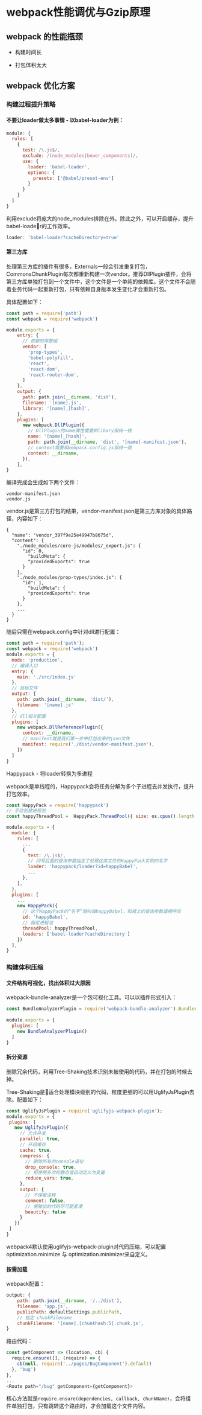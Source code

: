 # webpack性能调优与Gzip原理

## webpack 的性能瓶颈

- 构建时间长

- 打包体积太大

## webpack 优化方案

### 构建过程提升策略

#### 不要让loader做太多事情 - 以babel-loader为例：

```js
module: {
  rules: [
    {
      test: /\.js$/,
      exclude: /(node_modules|bower_components)/,
      use: {
        loader: 'babel-loader',
        options: {
          presets: ['@babel/preset-env']
        }
      }
    }
  ]
}
```

利用exclude将庞大的node_modules排除在外。除此之外，可以开启缓存，提升babel-loader的工作效率。

```js
loader: 'babel-loader?cacheDirectory=true'
```

#### 第三方库

处理第三方库的插件有很多，Externals一般会引发重复打包，CommonsChunkPlugin每次都重新构建一次vendor。推荐DllPlugin插件，会将第三方库单独打包到一个文件中，这个文件是一个单纯的依赖库。这个文件不会随着业务代码一起重新打包，只有依赖自身版本发生变化才会重新打包。

具体配置如下：

```js
const path = require('path')
const webpack = require('webpack')

module.exports = {
    entry: {
      // 依赖的库数组
      vendor: [
        'prop-types',
        'babel-polyfill',
        'react',
        'react-dom',
        'react-router-dom',
      ]
    },
    output: {
      path: path.join(__dirname, 'dist'),
      filename: '[name].js',
      library: '[name]_[hash]',
    },
    plugins: [
      new webpack.DllPlugin({
        // DllPlugin的name属性需要和libary保持一致
        name: '[name]_[hash]',
        path: path.join(__dirname, 'dist', '[name]-manifest.json'),
        // context需要和webpack.config.js保持一致
        context: __dirname,
      }),
    ],
}
```

编译完成会生成如下两个文件：

```
vendor-manifest.json
vendor.js
```

vendor.js是第三方打包的结果，vendor-manifest.json是第三方库对象的具体路径，内容如下：

```
{
  "name": "vendor_397f9e25e49947b8675d",
  "content": {
    "./node_modules/core-js/modules/_export.js": {
      "id": 0,
        "buildMeta": {
        "providedExports": true
      }
    },
    "./node_modules/prop-types/index.js": {
      "id": 1,
        "buildMeta": {
        "providedExports": true
      }
    },
    ...
  }
}
```

随后只需在webpack.config中针对dll进行配置：

```js
const path = require('path');
const webpack = require('webpack')
module.exports = {
  mode: 'production',
  // 编译入口
  entry: {
    main: './src/index.js'
  },
  // 目标文件
  output: {
    path: path.join(__dirname, 'dist/'),
    filename: '[name].js'
  },
  // dll相关配置
  plugins: [
    new webpack.DllReferencePlugin({
      context: __dirname,
      // manifest就是我们第一步中打包出来的json文件
      manifest: require('./dist/vendor-manifest.json'),
    })
  ]
}
```

Happypack - 将loader转换为多进程

webpack是单线程的，Happypack会将任务分解为多个子进程去并发执行，提升打包效率。

```js
const HappyPack = require('happypack')
// 手动创建进程池
const happyThreadPool =  HappyPack.ThreadPool({ size: os.cpus().length })

module.exports = {
  module: {
    rules: [
      ...
      {
        test: /\.js$/,
        // 问号后面的查询参数指定了处理这类文件的HappyPack实例的名字
        loader: 'happypack/loader?id=happyBabel',
        ...
      },
    ],
  },
  plugins: [
    ...
    new HappyPack({
      // 这个HappyPack的“名字”就叫做happyBabel，和楼上的查询参数遥相呼应
      id: 'happyBabel',
      // 指定进程池
      threadPool: happyThreadPool,
      loaders: ['babel-loader?cacheDirectory']
    })
  ],
}
```

### 构建体积压缩

#### 文件结构可视化，找出体积过大原因

webpack-bundle-analyzer是一个包可视化工具。可以以插件形式引入：

```js
const BundleAnalyzerPlugin = require('webpack-bundle-analyzer').BundleAnalyzerPlugin;
 
module.exports = {
  plugins: [
    new BundleAnalyzerPlugin()
  ]
}
```

#### 拆分资源

删除冗余代码，利用Tree-Shaking技术识别未被使用的代码，并在打包的时候去掉。

Tree-Shaking是适合处理模块级别的代码，粒度更细的可以用UglifyJsPlugin去除。配置如下：

```js
const UglifyJsPlugin = require('uglifyjs-webpack-plugin');
module.exports = {
 plugins: [
   new UglifyJsPlugin({
     // 允许并发
     parallel: true,
     // 开启缓存
     cache: true,
     compress: {
       // 删除所有的console语句    
       drop_console: true,
       // 把使用多次的静态值自动定义为变量
       reduce_vars: true,
     },
     output: {
       // 不保留注释
       comment: false,
       // 使输出的代码尽可能紧凑
       beautify: false
     }
   })
 ]
}
```

webpack4默认使用uglifyjs-webpack-plugin对代码压缩，可以配置optimization.minimize 与 optimization.minimizer来自定义。

#### 按需加载

webpack配置：

```js
output: {
    path: path.join(__dirname, '/../dist'),
    filename: 'app.js',
    publicPath: defaultSettings.publicPath,
    // 指定 chunkFilename
    chunkFilename: '[name].[chunkhash:5].chunk.js',
}
```

路由代码：

```js
const getComponent => (location, cb) {
  require.ensure([], (require) => {
    cb(null, require('../pages/BugComponent').default)
  }, 'bug')
},
...
<Route path="/bug" getComponent={getComponent}>
```

核心方法就是`require.ensure(dependencies, callback, chunkName)`，会将组件单独打包，只有跳转这个路由时，才会加载这个文件内容。

